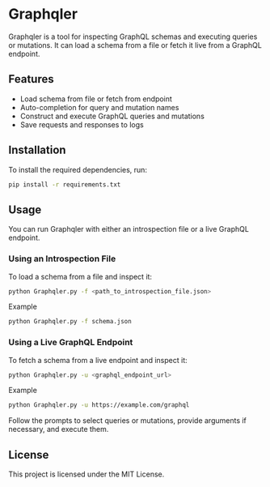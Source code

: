# Graphqler

Graphqler is a tool for inspecting GraphQL schemas and executing queries or mutations. It can load a schema from a file or fetch it live from a GraphQL endpoint.


## Features

- Load schema from file or fetch from endpoint
- Auto-completion for query and mutation names
- Construct and execute GraphQL queries and mutations
- Save requests and responses to logs

## Installation

To install the required dependencies, run:

```bash
pip install -r requirements.txt
```

## Usage
You can run Graphqler with either an introspection file or a live GraphQL endpoint. 

### Using an Introspection File
To load a schema from a file and inspect it:
```bash
python Graphqler.py -f <path_to_introspection_file.json>
```

Example
```bash
python Graphqler.py -f schema.json
```

### Using a Live GraphQL Endpoint
To fetch a schema from a live endpoint and inspect it:

```bash
python Graphqler.py -u <graphql_endpoint_url>
```

Example
```bash
python Graphqler.py -u https://example.com/graphql
```

Follow the prompts to select queries or mutations, provide arguments if necessary, and execute them.

## License
This project is licensed under the MIT License. 